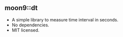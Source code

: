 ## moon9::dt
- A simple library to measure time interval in seconds.
- No dependencies.
- MIT licensed.
